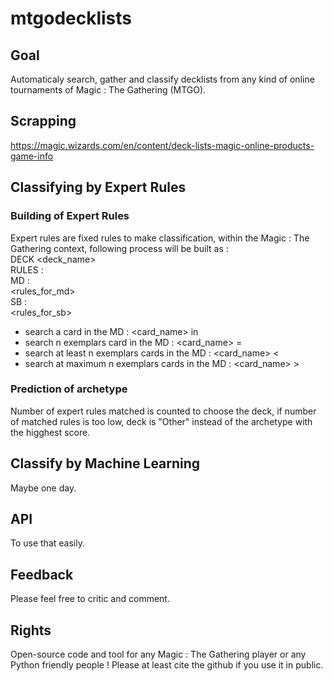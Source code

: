 # mtgodecklists

## Goal

Automaticaly search, gather and classify decklists from any kind of online tournaments of Magic : The Gathering (MTGO).

## Scrapping

https://magic.wizards.com/en/content/deck-lists-magic-online-products-game-info

## Classifying by Expert Rules

### Building of Expert Rules

Expert rules are fixed rules to make classification, within the Magic : The Gathering context, following process will be built as :  
DECK <deck_name>  
RULES :  
MD :  
<rules_for_md>  
SB :  
<rules_for_sb>  
- search a card in the MD : <card_name> in  
- search n exemplars card in the MD : <n> <card_name> =  
- search at least n exemplars cards in the MD : <n> <card_name> <  
- search at maximum n exemplars cards in the MD : <n> <card_name> >  
  
### Prediction of archetype
  
Number of expert rules matched is counted to choose the deck, if number of matched rules is too low, deck is "Other" instead of the archetype with the higghest score.

## Classify by Machine Learning

Maybe one day.

## API

To use that easily.

## Feedback

Please feel free to critic and comment.

## Rights

Open-source code and tool for any Magic : The Gathering player or any Python friendly people !
Please at least cite the github if you use it in public.
